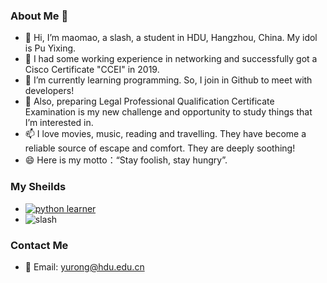 ### About Me 👋
- 👋 Hi, I’m maomao, a slash, a student in HDU, Hangzhou, China. My idol is Pu Yixing.
- 👀 I had some working experience in networking and successfully got a Cisco Certificate "CCEI" in 2019.
- 🌱 I’m currently learning programming. So, I join in Github to meet with developers!
- 💞️ Also, preparing Legal Professional Qualification Certificate Examination is my new challenge and opportunity to study things that I’m interested in.
- 📫 I love movies, music, reading and travelling. They have become a reliable source of escape and comfort. They are deeply soothing!
- 😄 Here is my motto：“Stay foolish, stay hungry”.
### My Sheilds
-  [![python learner](https://img.shields.io/badge/python-learner-blue)](https://img.shields.io/badge/python-learner-blue)
-  ![slash](https://badgen.net/badge/icon/slash?label)

### Contact Me
- 💬 Email: yurong@hdu.edu.cn
<!--
**Maomao-Security/Maomao-Security** is a ✨ _special_ ✨ repository because its `README.md` (this file) appears on your GitHub profile.

Here are some ideas to get you started:
### - 
- 🔭 I’m currently working on ...
- 🌱 I’m currently learning ...
- 👯 I’m looking to collaborate on ...
- 🤔 I’m looking for help with ...
- 💬 Ask me about ...
- 📫 How to reach me: ...
- 😄 Pronouns: ...
- ⚡ Fun fact: ...
-->

